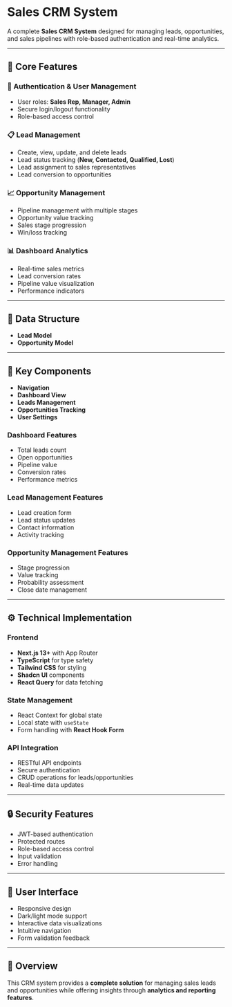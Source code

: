 # Sales CRM System

A complete **Sales CRM System** designed for managing leads, opportunities, and sales pipelines with role-based authentication and real-time analytics.

---

## 🚀 Core Features

### 🔐 Authentication & User Management
- User roles: **Sales Rep, Manager, Admin**
- Secure login/logout functionality
- Role-based access control

### 📋 Lead Management
- Create, view, update, and delete leads
- Lead status tracking (**New, Contacted, Qualified, Lost**)
- Lead assignment to sales representatives
- Lead conversion to opportunities

### 📈 Opportunity Management
- Pipeline management with multiple stages
- Opportunity value tracking
- Sales stage progression
- Win/loss tracking

### 📊 Dashboard Analytics
- Real-time sales metrics
- Lead conversion rates
- Pipeline value visualization
- Performance indicators

---

## 📂 Data Structure
- **Lead Model**
- **Opportunity Model**

---

## 🧩 Key Components
- **Navigation**
- **Dashboard View**
- **Leads Management**
- **Opportunities Tracking**
- **User Settings**

### Dashboard Features
- Total leads count
- Open opportunities
- Pipeline value
- Conversion rates
- Performance metrics

### Lead Management Features
- Lead creation form
- Lead status updates
- Contact information
- Activity tracking

### Opportunity Management Features
- Stage progression
- Value tracking
- Probability assessment
- Close date management

---

## ⚙️ Technical Implementation

### Frontend
- **Next.js 13+** with App Router  
- **TypeScript** for type safety  
- **Tailwind CSS** for styling  
- **Shadcn UI** components  
- **React Query** for data fetching  

### State Management
- React Context for global state
- Local state with `useState`
- Form handling with **React Hook Form**

### API Integration
- RESTful API endpoints
- Secure authentication
- CRUD operations for leads/opportunities
- Real-time data updates

---

## 🔒 Security Features
- JWT-based authentication
- Protected routes
- Role-based access control
- Input validation
- Error handling

---

## 🎨 User Interface
- Responsive design
- Dark/light mode support
- Interactive data visualizations
- Intuitive navigation
- Form validation feedback

---

## 📌 Overview
This CRM system provides a **complete solution** for managing sales leads and opportunities while offering insights through **analytics and reporting features**.
